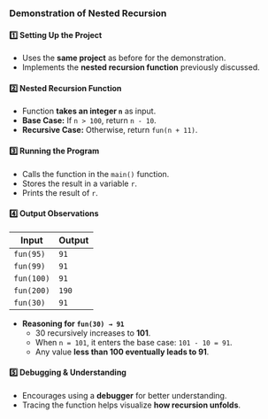 ### **Demonstration of Nested Recursion**

#### **1️⃣ Setting Up the Project**

- Uses the **same project** as before for the demonstration.
- Implements the **nested recursion function** previously discussed.

#### **2️⃣ Nested Recursion Function**

- Function **takes an integer `n`** as input.
- **Base Case:** If `n > 100`, return `n - 10`.
- **Recursive Case:** Otherwise, return `fun(n + 11)`.

#### **3️⃣ Running the Program**

- Calls the function in the `main()` function.
- Stores the result in a variable `r`.
- Prints the result of `r`.

#### **4️⃣ Output Observations**

| Input      | Output |
| ---------- | ------ |
| `fun(95)`  | `91`   |
| `fun(99)`  | `91`   |
| `fun(100)` | `91`   |
| `fun(200)` | `190`  |
| `fun(30)`  | `91`   |

- **Reasoning for `fun(30) → 91`**
  - 30 recursively increases to **101**.
  - When `n = 101`, it enters the base case: `101 - 10 = 91`.
  - Any value **less than 100 eventually leads to 91**.

#### **5️⃣ Debugging & Understanding**

- Encourages using a **debugger** for better understanding.
- Tracing the function helps visualize **how recursion unfolds**.
